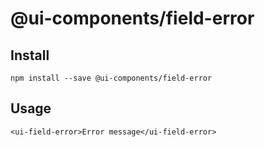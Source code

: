 # @ui-components/field-error

## Install

```
npm install --save @ui-components/field-error
```

## Usage

```
<ui-field-error>Error message</ui-field-error>
```

